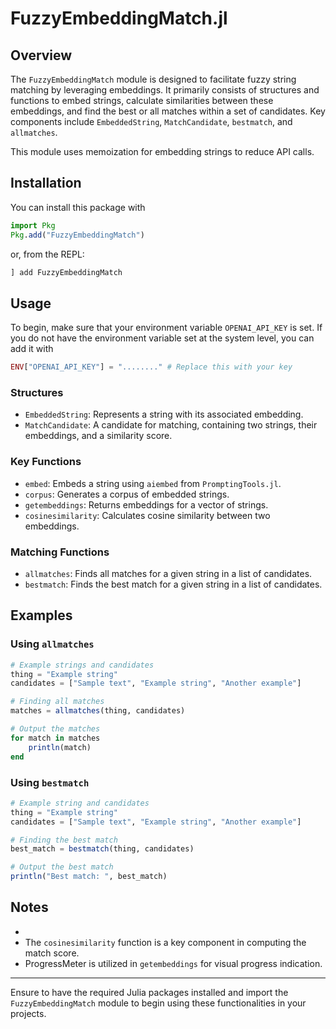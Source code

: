 # FuzzyEmbeddingMatch.jl

## Overview
The `FuzzyEmbeddingMatch` module is designed to facilitate fuzzy string matching by leveraging embeddings. It primarily consists of structures and functions to embed strings, calculate similarities between these embeddings, and find the best or all matches within a set of candidates. Key components include `EmbeddedString`, `MatchCandidate`, `bestmatch`, and `allmatches`.

This module uses memoization for embedding strings to reduce API calls.

## Installation

You can install this package with

```julia
import Pkg
Pkg.add("FuzzyEmbeddingMatch")
```

or, from the REPL:

```julia
] add FuzzyEmbeddingMatch
```

## Usage

To begin, make sure that your environment variable `OPENAI_API_KEY` is set. If you do not have the environment variable set at the system level, you can add it with

```julia
ENV["OPENAI_API_KEY"] = "........" # Replace this with your key
```

### Structures
- `EmbeddedString`: Represents a string with its associated embedding.
- `MatchCandidate`: A candidate for matching, containing two strings, their embeddings, and a similarity score.

### Key Functions
- `embed`: Embeds a string using `aiembed` from `PromptingTools.jl`.
- `corpus`: Generates a corpus of embedded strings.
- `getembeddings`: Returns embeddings for a vector of strings.
- `cosinesimilarity`: Calculates cosine similarity between two embeddings.

### Matching Functions
- `allmatches`: Finds all matches for a given string in a list of candidates.
- `bestmatch`: Finds the best match for a given string in a list of candidates.

## Examples

### Using `allmatches`
```julia
# Example strings and candidates
thing = "Example string"
candidates = ["Sample text", "Example string", "Another example"]

# Finding all matches
matches = allmatches(thing, candidates)

# Output the matches
for match in matches
    println(match)
end
```

### Using `bestmatch`
```julia
# Example string and candidates
thing = "Example string"
candidates = ["Sample text", "Example string", "Another example"]

# Finding the best match
best_match = bestmatch(thing, candidates)

# Output the best match
println("Best match: ", best_match)
```

## Notes
- 
- The `cosinesimilarity` function is a key component in computing the match score.
- ProgressMeter is utilized in `getembeddings` for visual progress indication.

---

Ensure to have the required Julia packages installed and import the `FuzzyEmbeddingMatch` module to begin using these functionalities in your projects.
